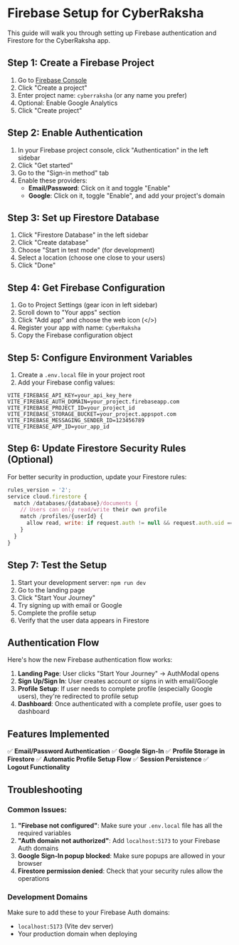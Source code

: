 # Firebase Setup for CyberRaksha

This guide will walk you through setting up Firebase authentication and Firestore for the CyberRaksha app.

## Step 1: Create a Firebase Project

1. Go to [Firebase Console](https://console.firebase.google.com/)
2. Click "Create a project"
3. Enter project name: `cyberraksha` (or any name you prefer)
4. Optional: Enable Google Analytics
5. Click "Create project"

## Step 2: Enable Authentication

1. In your Firebase project console, click "Authentication" in the left sidebar
2. Click "Get started"
3. Go to the "Sign-in method" tab
4. Enable these providers:
   - **Email/Password**: Click on it and toggle "Enable"
   - **Google**: Click on it, toggle "Enable", and add your project's domain

## Step 3: Set up Firestore Database

1. Click "Firestore Database" in the left sidebar
2. Click "Create database"
3. Choose "Start in test mode" (for development)
4. Select a location (choose one close to your users)
5. Click "Done"

## Step 4: Get Firebase Configuration

1. Go to Project Settings (gear icon in left sidebar)
2. Scroll down to "Your apps" section
3. Click "Add app" and choose the web icon (</>)
4. Register your app with name: `CyberRaksha`
5. Copy the Firebase configuration object

## Step 5: Configure Environment Variables

1. Create a `.env.local` file in your project root
2. Add your Firebase config values:

```env
VITE_FIREBASE_API_KEY=your_api_key_here
VITE_FIREBASE_AUTH_DOMAIN=your_project.firebaseapp.com
VITE_FIREBASE_PROJECT_ID=your_project_id
VITE_FIREBASE_STORAGE_BUCKET=your_project.appspot.com
VITE_FIREBASE_MESSAGING_SENDER_ID=123456789
VITE_FIREBASE_APP_ID=your_app_id
```

## Step 6: Update Firestore Security Rules (Optional)

For better security in production, update your Firestore rules:

```javascript
rules_version = '2';
service cloud.firestore {
  match /databases/{database}/documents {
    // Users can only read/write their own profile
    match /profiles/{userId} {
      allow read, write: if request.auth != null && request.auth.uid == userId;
    }
  }
}
```

## Step 7: Test the Setup

1. Start your development server: `npm run dev`
2. Go to the landing page
3. Click "Start Your Journey"
4. Try signing up with email or Google
5. Complete the profile setup
6. Verify that the user data appears in Firestore

## Authentication Flow

Here's how the new Firebase authentication flow works:

1. **Landing Page**: User clicks "Start Your Journey" → AuthModal opens
2. **Sign Up/Sign In**: User creates account or signs in with email/Google
3. **Profile Setup**: If user needs to complete profile (especially Google users), they're redirected to profile setup
4. **Dashboard**: Once authenticated with a complete profile, user goes to dashboard

## Features Implemented

✅ **Email/Password Authentication**
✅ **Google Sign-In**
✅ **Profile Storage in Firestore**
✅ **Automatic Profile Setup Flow**
✅ **Session Persistence**
✅ **Logout Functionality**

## Troubleshooting

### Common Issues:

1. **"Firebase not configured"**: Make sure your `.env.local` file has all the required variables
2. **"Auth domain not authorized"**: Add `localhost:5173` to your Firebase Auth domains
3. **Google Sign-In popup blocked**: Make sure popups are allowed in your browser
4. **Firestore permission denied**: Check that your security rules allow the operations

### Development Domains

Make sure to add these to your Firebase Auth domains:
- `localhost:5173` (Vite dev server)
- Your production domain when deploying
